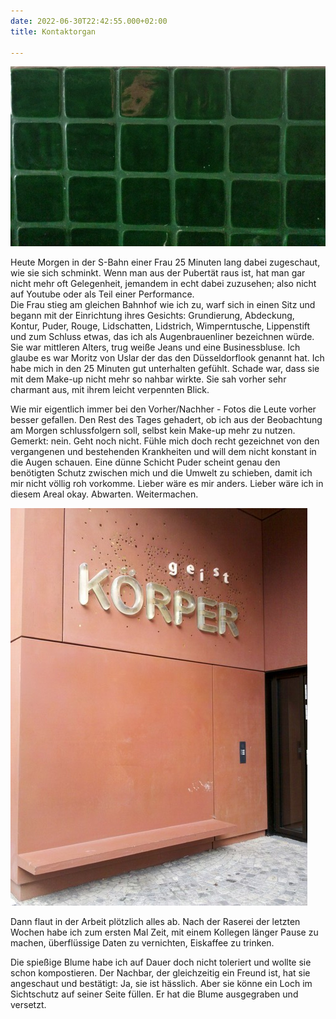 ```yaml
---
date: 2022-06-30T22:42:55.000+02:00
title: Kontaktorgan

---
```

![](/uploads/grune-kacheln.jpg)

Heute Morgen in der S-Bahn einer Frau 25 Minuten lang dabei zugeschaut, wie sie sich schminkt. Wenn man aus der Pubertät raus ist, hat man gar nicht mehr oft Gelegenheit, jemandem in echt dabei zuzusehen; also nicht auf Youtube oder als Teil einer Performance.  
Die Frau stieg am gleichen Bahnhof wie ich zu, warf sich in einen Sitz und begann mit der Einrichtung ihres Gesichts: Grundierung, Abdeckung, Kontur, Puder, Rouge, Lidschatten, Lidstrich, Wimperntusche, Lippenstift und zum Schluss etwas, das ich als Augenbrauenliner bezeichnen würde. Sie war mittleren Alters, trug weiße Jeans und eine Businessbluse. Ich glaube es war Moritz von Uslar der das den Düsseldorflook genannt hat. Ich habe mich in den 25 Minuten gut unterhalten gefühlt. Schade war, dass sie mit dem Make-up nicht mehr so nahbar wirkte. Sie sah vorher sehr charmant aus, mit ihrem leicht verpennten Blick.

Wie mir eigentlich immer bei den Vorher/Nachher - Fotos die Leute vorher besser gefallen. Den Rest des Tages gehadert, ob ich aus der Beobachtung am Morgen schlussfolgern soll, selbst kein Make-up mehr zu nutzen. Gemerkt: nein. Geht noch nicht. Fühle mich doch recht gezeichnet von den vergangenen und bestehenden Krankheiten und will dem nicht konstant in die Augen schauen. Eine dünne Schicht Puder scheint genau den benötigten Schutz zwischen mich und die Umwelt zu schieben, damit ich mir nicht völlig roh vorkomme. Lieber wäre es mir anders. Lieber wäre ich in diesem Areal okay. Abwarten. Weitermachen.

![](/uploads/korper-orange.jpg)

Dann flaut in der Arbeit plötzlich alles ab. Nach der Raserei der letzten Wochen habe ich zum ersten Mal Zeit, mit einem Kollegen länger Pause zu machen, überflüssige Daten zu vernichten, Eiskaffee zu trinken.

Die spießige Blume habe ich auf Dauer doch nicht toleriert und wollte sie schon kompostieren. Der Nachbar, der gleichzeitig ein Freund ist, hat sie angeschaut und bestätigt: Ja, sie ist hässlich. Aber sie könne ein Loch im Sichtschutz auf seiner Seite füllen. Er hat die Blume ausgegraben und versetzt. 